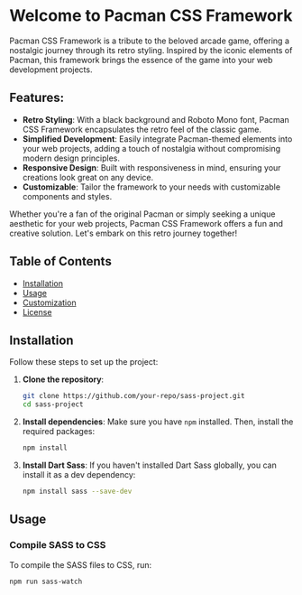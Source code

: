 # Welcome to Pacman CSS Framework

Pacman CSS Framework is a tribute to the beloved arcade game, offering a nostalgic journey through its retro styling. Inspired by the iconic elements of Pacman, this framework brings the essence of the game into your web development projects.

## Features:

- **Retro Styling**: With a black background and Roboto Mono font, Pacman CSS Framework encapsulates the retro feel of the classic game.
- **Simplified Development**: Easily integrate Pacman-themed elements into your web projects, adding a touch of nostalgia without compromising modern design principles.
- **Responsive Design**: Built with responsiveness in mind, ensuring your creations look great on any device.
- **Customizable**: Tailor the framework to your needs with customizable components and styles.

Whether you're a fan of the original Pacman or simply seeking a unique aesthetic for your web projects, Pacman CSS Framework offers a fun and creative solution. Let's embark on this retro journey together!

## Table of Contents

- [Installation](#installation)
- [Usage](#usage)
- [Customization](#customization)
- [License](#license)

## Installation

Follow these steps to set up the project:

1. **Clone the repository**:
    ```sh
    git clone https://github.com/your-repo/sass-project.git
    cd sass-project
    ```

2. **Install dependencies**:
    Make sure you have `npm` installed. Then, install the required packages:
    ```sh
    npm install
    ```

3. **Install Dart Sass**:
    If you haven't installed Dart Sass globally, you can install it as a dev dependency:
    ```sh
    npm install sass --save-dev
    ```

## Usage

### Compile SASS to CSS

To compile the SASS files to CSS, run:
```sh
npm run sass-watch